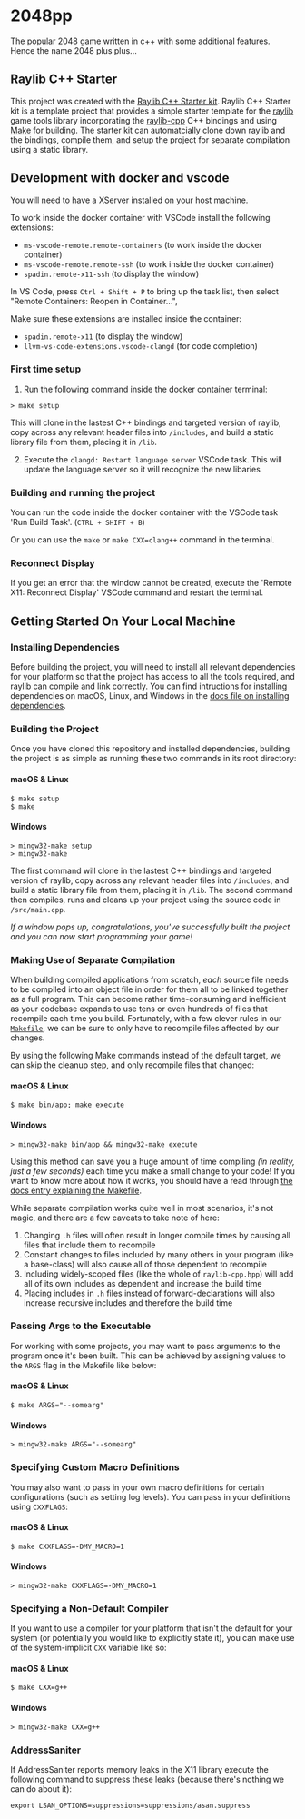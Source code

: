 # 2048pp
The popular 2048 game written in c++ with some additional features. Hence the name 2048 plus plus...

## Raylib C++ Starter
This project was created with the [Raylib C++ Starter kit](https://github.com/CapsCollective/raylib-cpp-starter). Raylib C++ Starter kit is a template project that provides a simple starter template for the [raylib](https://github.com/raysan5/raylib) game tools library incorporating the [raylib-cpp](https://github.com/robloach/raylib-cpp) C++ bindings and using [Make](https://www.gnu.org/software/make/) for building. The starter kit can automatcially clone down raylib and the bindings, compile them, and setup the project for separate compilation using a static library.

## Development with docker and vscode
You will need to have a XServer installed on your host machine.

To work inside the docker container with VSCode install the following extensions:
 - `ms-vscode-remote.remote-containers` (to work inside the docker container)
 - `ms-vscode-remote.remote-ssh` (to work inside the docker container)
 - `spadin.remote-x11-ssh` (to display the window)

In VS Code, press `Ctrl + Shift + P` to bring up the task list, then select "Remote Containers: Reopen in Container...",

Make sure these extensions are installed inside the container: 
 - `spadin.remote-x11` (to display the window)
 - `llvm-vs-code-extensions.vscode-clangd` (for code completion)

 ### First time setup
 1. Run the following command inside the docker container terminal:
 ```console
 > make setup
 ```
 This will clone in the lastest C++ bindings and targeted version of raylib, copy across any relevant header files into `/includes`, and build a static library file from them, placing it in `/lib`.
 
2. Execute the `clangd: Restart language server` VSCode task. This will update the language server so it will recognize the new libaries

 ### Building and running the project
You can run the code inside the docker container with the VSCode task 'Run Build Task'. (`CTRL + SHIFT + B`)

Or you can use the ```make``` or ```make CXX=clang++``` command in the terminal.

### Reconnect Display
If you get an error that the window cannot be created, execute the 'Remote X11: Reconnect Display' VSCode command and restart the terminal.


## Getting Started On Your Local Machine

### Installing Dependencies

Before building the project, you will need to install all relevant dependencies for your platform so that the project has access to all the tools required, and raylib can compile and link correctly. You can find intructions for installing dependencies on macOS, Linux, and Windows in the [docs file on installing dependencies](docs/InstallingDependencies.md).

### Building the Project
Once you have cloned this repository and installed dependencies, building the project is as simple as running these two commands in its root directory:

#### macOS & Linux
```console
$ make setup
$ make
```

#### Windows
```console
> mingw32-make setup
> mingw32-make
```

The first command will clone in the lastest C++ bindings and targeted version of raylib, copy across any relevant header files into `/includes`, and build a static library file from them, placing it in `/lib`. The second command then compiles, runs and cleans up your project using the source code in `/src/main.cpp`.

*If a window pops up, congratulations, you've successfully built the project and you can now start programming your game!*


### Making Use of Separate Compilation
When building compiled applications from scratch, *each* source file needs to be compiled into an object file in order for them all to be linked together as a full program. This can become rather time-consuming and inefficient as your codebase expands to use tens or even hundreds of files that recompile each time you build. Fortunately, with a few clever rules in our [`Makefile`](Makefile), we can be sure to only have to recompile files affected by our changes.

By using the following Make commands instead of the default target, we can skip the cleanup step, and only recompile files that changed:

#### macOS & Linux

```console
$ make bin/app; make execute
```

#### Windows

```console
> mingw32-make bin/app && mingw32-make execute
```

Using this method can save you a huge amount of time compiling *(in reality, just a few seconds)* each time you make a small change to your code! If you want to know more about how it works, you should have a read through [the docs entry explaining the Makefile](docs/MakefileExplanation.md).

While separate compilation works quite well in most scenarios, it's not magic, and there are a few caveats to take note of here:

1. Changing `.h` files will often result in longer compile times by causing all files that include them to recompile
2. Constant changes to files included by many others in your program (like a base-class) will also cause all of those dependent to recompile
3. Including widely-scoped files (like the whole of `raylib-cpp.hpp`) will add all of its own includes as dependent and increase the build time
4. Placing includes in `.h` files instead of forward-declarations will also increase recursive includes and therefore the build time

### Passing Args to the Executable
For working with some projects, you may want to pass arguments to the program once it's been built. This can be achieved by assigning values to the `ARGS` flag in the Makefile like below:

#### macOS & Linux

```console
$ make ARGS="--somearg"
```

#### Windows

```console
> mingw32-make ARGS="--somearg"
```

### Specifying Custom Macro Definitions
You may also want to pass in your own macro definitions for certain configurations (such as setting log levels). You can pass in your definitions using `CXXFLAGS`:

#### macOS & Linux

```console
$ make CXXFLAGS=-DMY_MACRO=1
```

#### Windows

```console
> mingw32-make CXXFLAGS=-DMY_MACRO=1
```

### Specifying a Non-Default Compiler
If you want to use a compiler for your platform that isn't the default for your system (or potentially you would like to explicitly state it), you can make use of the system-implicit `CXX` variable like so:

#### macOS & Linux

```console
$ make CXX=g++
```

#### Windows

```console
> mingw32-make CXX=g++
```

### AddressSaniter
If AddressSaniter reports memory leaks in the X11 library execute the following command to suppress these leaks (because there's nothing we can do about it):
```command
export LSAN_OPTIONS=suppressions=suppressions/asan.suppress
````